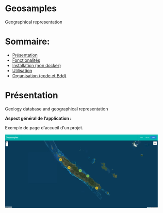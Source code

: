 # Geosamples
Geographical representation


Sommaire:
=================
* [Présentation](#presentation)
* [Fonctionalités](#Fonctionalités)
* [Installation (non docker)](/Docs/Installation.md)
* [Utilisation](/Docs/Utilisation.md)
* [Organisation (code et Bdd)](/Docs/Organisation.md)



# Présentation <a name="presentation"></a>

Geology database and geographical representation



**Aspect général de l’application :**

Exemple de page d'accueil d'un projet.

![Alt text](/Img_doc/geosamples_accueil.png?raw=true)



